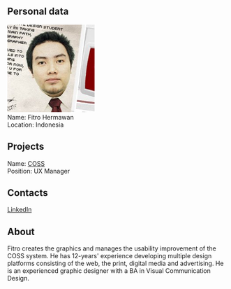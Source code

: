 ## Personal data
![photo](photo/fitro_hermawan.jpg)  
Name: Fitro Hermawan    
Location: Indonesia
## Projects 
Name: [COSS](../projects/coss.md)  
Position: UX Manager 
## Contacts
[LinkedIn](https://www.linkedin.com/in/fitro-hermawan-a7aaa69/)  
## About
Fitro creates the graphics and manages the usability improvement of the COSS
system. He has 12-years' experience developing multiple design platforms
consisting of the web, the print, digital media and advertising. He is an
experienced graphic designer with a BA in Visual Communication Design. 
